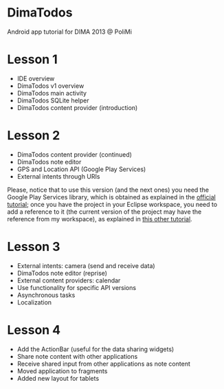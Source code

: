 DimaTodos
=========

Android app tutorial for DIMA 2013 @ PoliMi

# Lesson 1
* IDE overview
* DimaTodos v1 overview
* DimaTodos main activity
* DimaTodos SQLite helper
* DimaTodos content provider (introduction)

# Lesson 2
* DimaTodos content provider (continued)
* DimaTodos note editor
* GPS and Location API (Google Play Services)
* External intents through URIs

Please, notice that to use this version (and the next ones) you need the Google Play Services library, which is obtained as explained in the [official tutorial](http://developer.android.com/google/play-services/setup.html); once you have the project in your Eclipse workspace, you need to add a reference to it (the current version of the project may have the reference from my workspace), as explained in [this other tutorial](http://developer.android.com/tools/projects/projects-eclipse.html#ReferencingLibraryProject).

# Lesson 3
* External intents: camera (send and receive data)
* DimaTodos note editor (reprise)
* External content providers: calendar
* Use functionality for specific API versions
* Asynchronous tasks
* Localization

# Lesson 4
* Add the ActionBar (useful for the data sharing widgets)
* Share note content with other applications
* Receive shared input from other applications as note content
* Moved application to fragments
* Added new layout for tablets
